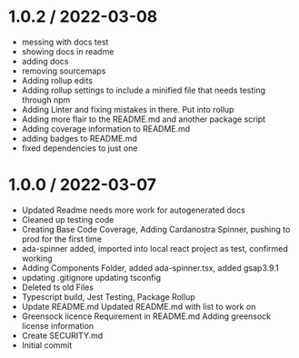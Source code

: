 1.0.2 / 2022-03-08
==================

  * messing with docs test
  * showing docs in readme
  * adding docs
  * removing sourcemaps
  * Adding rollup edits
  * Adding rollup settings to include a minified file that needs testing through npm
  * Adding Linter and fixing mistakes in there. Put into rollup
  * Adding more flair to the README.md and another package script
  * Adding coverage information to README.md
  * adding badges to README.md
  * fixed dependencies to just one

1.0.0 / 2022-03-07
==================

  * Updated Readme needs more work for autogenerated docs
  * Cleaned up testing code
  * Creating Base Code Coverage, Adding Cardanostra Spinner, pushing to prod for the first time
  * ada-spinner added, imported into local react project as test, confirmed working
  * Adding Components Folder, added ada-spinner.tsx, added gsap3.9.1
  * updating .gitignore updating tsconfig
  * Deleted ts old Files
  * Typescript build, Jest Testing, Package Rollup
  * Update README.md
    Updated README.md with list to work on
  * Greensock licence Requirement in README.md
    Adding greensock license information
  * Create SECURITY.md
  * Initial commit
